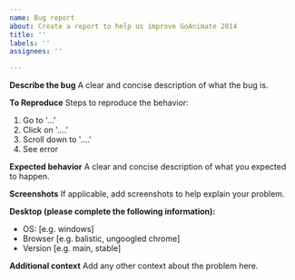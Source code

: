 ```yaml
---
name: Bug report
about: Create a report to help us improve GoAnimate 2014
title: ''
labels: ''
assignees: ''

---
```


**Describe the bug**
A clear and concise description of what the bug is.

**To Reproduce**
Steps to reproduce the behavior:
1. Go to '...'
2. Click on '....'
3. Scroll down to '....'
4. See error

**Expected behavior**
A clear and concise description of what you expected to happen.

**Screenshots**
If applicable, add screenshots to help explain your problem.

**Desktop (please complete the following information):**
 - OS: [e.g. windows]
 - Browser [e.g. balistic, ungoogled chrome]
 - Version [e.g. main, stable]


**Additional context**
Add any other context about the problem here.
